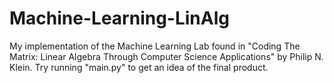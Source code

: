 # Machine-Learning-LinAlg
My implementation of the Machine Learning Lab found in "Coding The Matrix: Linear Algebra Through Computer Science Applications" by Philip N. Klein. Try running "main.py" to get an idea of the final product.

